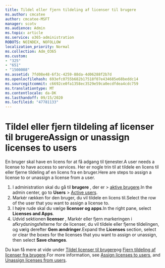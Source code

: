 ```yaml
---
title: Tildel eller fjern tildeling af licenser til brugere
ms.author: cmcatee
author: cmcatee-MSFT
manager: scotv
ms.audience: Admin
ms.topic: article
ms.service: o365-administration
ROBOTS: NOINDEX, NOFOLLOW
localization_priority: Normal
ms.collection: Adm_O365
ms.custom:
- "325"
- "651"
- "1500008"
ms.assetid: 7fd08e48-6f3c-4259-88da-4d06288f2b7d
ms.openlocfilehash: 693efc0755b682b17518f07e434685e68beddc14
ms.sourcegitcommit: c6692ce0fa1358ec3529e59ca0ecdfdea4cdc759
ms.translationtype: MT
ms.contentlocale: da-DK
ms.lasthandoff: 09/15/2020
ms.locfileid: "47781133"
---
```

# <a name="assign-or-unassign-licenses-to-users"></a><span data-ttu-id="8fd9f-102">Tildel eller fjern tildeling af licenser til brugere</span><span class="sxs-lookup"><span data-stu-id="8fd9f-102">Assign or unassign licenses to users</span></span>

<span data-ttu-id="8fd9f-103">En bruger skal have en licens for at få adgang til tjenester.</span><span class="sxs-lookup"><span data-stu-id="8fd9f-103">A user needs a license to have access to services.</span></span> <span data-ttu-id="8fd9f-104">Her er nogle trin til at tildele en licens til eller fjerne tildeling af en licens fra en bruger.</span><span class="sxs-lookup"><span data-stu-id="8fd9f-104">Here are steps to assign a license to or unassign a license from a user.</span></span>
  
1. <span data-ttu-id="8fd9f-105">I administration skal du gå til **brugere** , der er \> [aktive brugere](https://go.microsoft.com/fwlink/p/?linkid=834822).</span><span class="sxs-lookup"><span data-stu-id="8fd9f-105">In the admin center, go to **Users** \> [Active users](https://go.microsoft.com/fwlink/p/?linkid=834822).</span></span>
2. <span data-ttu-id="8fd9f-106">Markér rækken for den bruger, du vil tildele en licens til.</span><span class="sxs-lookup"><span data-stu-id="8fd9f-106">Select the row of the user that you want to assign a license to.</span></span>
3. <span data-ttu-id="8fd9f-107">I højre rude skal du vælge **licenser og apps**.</span><span class="sxs-lookup"><span data-stu-id="8fd9f-107">In the right pane, select **Licenses and Apps**.</span></span>
4. <span data-ttu-id="8fd9f-108">Udvid sektionen **licenser** , Markér eller fjern markeringen i afkrydsningsfelterne for de licenser, du vil tildele eller fjerne tildelingen, og vælg derefter **Gem ændringer**.</span><span class="sxs-lookup"><span data-stu-id="8fd9f-108">Expand the **Licenses** section, select or clear the boxes for the licenses that you want to assign or unassign, then select **Save changes**.</span></span>

<span data-ttu-id="8fd9f-109">Du kan få mere at vide under [Tildel licenser til brugere](https://docs.microsoft.com/microsoft-365/admin/manage/assign-licenses-to-users)og [Fjern tildeling af licenser fra brugere](https://docs.microsoft.com/microsoft-365/admin/manage/remove-licenses-from-users).</span><span class="sxs-lookup"><span data-stu-id="8fd9f-109">For more information, see [Assign licenses to users](https://docs.microsoft.com/microsoft-365/admin/manage/assign-licenses-to-users), and [Unassign licenses from users](https://docs.microsoft.com/microsoft-365/admin/manage/remove-licenses-from-users).</span></span>